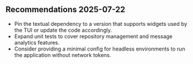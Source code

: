 ## Recommendations 2025-07-22
- Pin the textual dependency to a version that supports widgets used by the TUI or update the code accordingly.
- Expand unit tests to cover repository management and message analytics features.
- Consider providing a minimal config for headless environments to run the application without network tokens.
